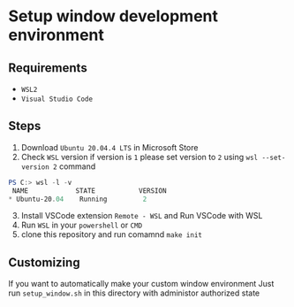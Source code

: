 # Setup window development environment

## Requirements
- `WSL2`
- `Visual Studio Code`

## Steps
1. Download `Ubuntu 20.04.4 LTS` in Microsoft Store
2. Check `WSL` version
    if version is `1` please set version to `2` using `wsl --set-version 2` command
```powershell
PS C:> wsl -l -v
 NAME            STATE           VERSION
* Ubuntu-20.04    Running         2
```
3. Install VSCode extension `Remote - WSL` and Run VSCode with WSL
4. Run `WSL` in your `powershell` or `CMD`
5. clone this repository and run comamnd `make init`

## Customizing
If you want to automatically make your custom window environment
Just run `setup_window.sh` in this directory with administor authorized state
